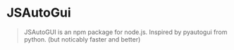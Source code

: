 # JSAutoGui

> JSAutoGUI is an npm package for node.js. Inspired by pyautogui from python. (but noticably faster and better)

